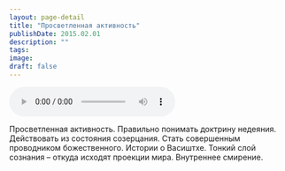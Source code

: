 ```yaml
---
layout: page-detail
title: "Просветленная активность"
publishDate: 2015.02.01
description: ""
tags:
image:
draft: false
---
```


<audio title="2015.02.01 - Просветленная активность.mp3" src="/upload/iblock/365/36516e8765b237156da7b5a3217ac3f4.mp3" controls=""></audio>

 Просветленная активность. Правильно понимать доктрину недеяния. Действовать из состояния созерцания. Стать совершенным проводником божественного. Истории о Васиштхе. Тонкий слой сознания – откуда исходят проекции мира. Внутреннее смирение. 

  
